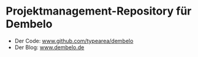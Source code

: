 # Projektmanagement-Repository für Dembelo

* Der Code: www.github.com/typearea/dembelo
* Der Blog: www.dembelo.de
